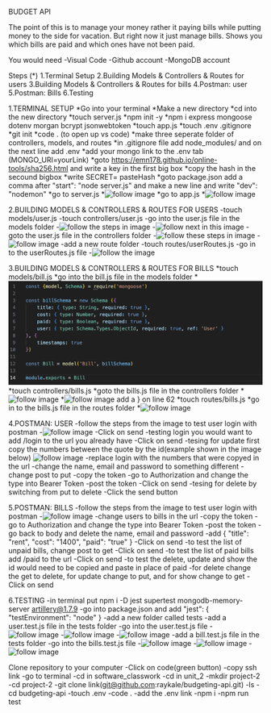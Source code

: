BUDGET API

The point of this is to manage your money rather it paying bills while putting money to the side for vacation. But right now it just manage bills. Shows you which bills are paid and which ones have not been paid.

You would need
-Visual Code
-Github account
-MongoDB account

Steps (*)
1.Terminal Setup
2.Building Models & Controllers & Routes for users
3.Building Models & Controllers & Routes for bills 
4.Postman: user
5.Postman: Bills
6.Testing

1.TERMINAL SETUP
*Go into your terminal
*Make a new directory
*cd into the new directory
*touch server.js
*npm init -y
*npm i express mongoose dotenv morgan bcrypt jsonwebtoken
*touch app.js
*touch .env .gitignore
*git init
*code . (to open up vs code)
*make three seperate folder of controllers, models, and routes
*in .gitignore file add node_modules/ and on the next line add .env
*add your mongo link to the .env tab (MONGO_URI=yourLink)
*goto https://emn178.github.io/online-tools/sha256.html and write a key in the first big box
*copy the hash in the secound bigbox
*write SECRET= pasteHash
*goto package.json add a comma after "start": "node server.js" and make a new line and write "dev": "nodemon"
*go to server.js
*![follow image](49A2C90F-2B77-4593-AE43-206AB0DE52FB.png)
*go to app.js
*![follow image](948F1015-0A48-44C4-832A-92ACB8FB1272.png)

2.BUILDING MODELS & CONTROLLERS & ROUTES FOR USERS
-touch models/user.js
-touch controllers/user.js
-go into the user.js file in the models folder
-![follow the steps in image](95B6C1FA-DC57-4E50-83CD-BE03045E78D6.png)
-![follow next in this image](AAE355BB-7203-4110-BA34-332432C3EA0E.png)
-goto the user.js file in the controllers folder
-![follow these steps in image](B2CC3F65-84E2-4F9E-BD17-EBE30AFA2461.png)
-![follow image](262A242A-87B6-4636-AD63-6FDF0B5700E3.png)
-add a new route folder
-touch routes/userRoutes.js
-go in to the userRoutes.js file
-![follow the image](8998FE49-DE79-4584-A408-01296D12767B.png)

3.BUILDING MODELS & CONTROLLERS & ROUTES FOR BILLS
*touch models/bill.js
*go into the bill.js file in the models folder
*![follow steps in image](images/224C1EA8-387B-4A93-AB1B-0EF643577F2A.png)
*touch controllers/bills.js
*goto the bills.js file in the controllers folder
*![follow image](66FB5B0E-D450-4209-9753-375B033A2CD7.png)
*![follow image](3C0E8B9E-EDBB-470F-A52B-BE3FBF8E1534.png) add a } on line 62
*touch routes/bills.js
*go in to the bills.js file in the routes folder
*![follow image](58656DC9-17E7-44E5-AA1E-92AB045926ED.png)

4.POSTMAN: USER
-follow the steps from the image to test user login with postman
-![follow image](69C8C6CF-962E-4602-BC5F-CDE8EBE0C3EE.png)
-Click on send
-testing login you would want to add /login to the url you already have
-Click on send
-tesing for update first copy the numbers between the quote by the id(example shown in the image below)
![follow image](182B3C34-0B16-4311-8C09-37BE71250B05_4_5005_c.jpeg)
-replace login with the numbers that were copyed in the url
-change the name, email and password to something different
-change post to put
-copy the token
-go to Authorization and change the type into Bearer Token 
-post the token
-Click on send
-tesing for delete by switching from put to delete
-Click the send button

5.POSTMAN: BILLS
-follow the steps from the image to test user login with postman
-![follow image](69C8C6CF-962E-4602-BC5F-CDE8EBE0C3EE.png)
-change users to bills in the url 
-copy the token
-go to Authorization and change the type into Bearer Token 
-post the token
-go back to body and delete the name, email and password
-add {
    "title": "rent",
    "cost": "1400",
    "paid": "true"
}
-Click on send
-to test the list of unpaid bills, change post to get
-Click on send
-to test the list of paid bills add /paid to the url
-Click on send
-to test the delete, update and show the id would need to be copied and paste in place of paid
-for delete change the get to delete, for update change to put, and for show change to get
-Click on send

6.TESTING
-in terminal put npm i -D jest supertest mongodb-memory-server artillery@1.7.9
-go into package.json and add 
"jest": {
  "testEnvironment": "node"
}
-add a new folder called tests
-add a user.test.js file in the tests folder
-go into the user.test.js file
-![follow image](2DF413F2-DF9C-4D0B-80DA-866609FB11C2.png)
-![follow image](tests/2E620599-15DF-4577-BA1E-E097A0CB39B2.png)
-![follow image](tests/10E0C7A5-5C4F-4785-9AC6-825BCA504CB9.png)
-add a bill.test.js file in the tests folder
-go into the bills.test.js file
-![follow image](2F7AC5D7-D74B-4879-97A8-DDFE1CC33669.png)
-![follow image](FEFBBDD1-63B6-4A56-8994-801821215A6F.png)
-![follow image](89B1F17A-A274-4E97-BACE-B13DE68A9DEB.png)

Clone repository to your computer
-Click on code(green button)
-copy ssh link
-go to terminal
-cd in software_classwork
-cd in unit_2 
-mkdir project-2
-cd project-2
-git clone link(git@github.com:raykale/budgeting-api.git)
-ls
-cd budgeting-api
-touch .env
-code .
-add the .env link
-npm i
-npm run test